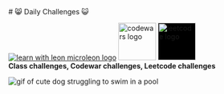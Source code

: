 <body style="background-color:mintgreen">
# 😸 Daily Challenges 😺

<a href="https://twitch.tv/learnwithleon" target="blank" width="75px"><img src="https://imgur.com/HKrEHI3.png" alt="learn with leon microleon logo"></a>
<a href="https://www.codewars.com/users/jenntoops" target="blank"><img src="https://imgur.com/NlUEh8D.png" alt="codewars logo" width="75px"></a>
<a href="https://leetcode.com/jenntoops/" target="blank"><img src="https://imgur.com/TfZbfjc.png" alt="leetcode logo" width="75px" style="background-color: black"></a>
<br>
**Class challenges, Codewar challenges, Leetcode challenges**

<img src="https://media.giphy.com/media/U5Dhg98ryYysg9cqMz/giphy.gif" alt="gif of cute dog struggling to swim in a pool">

</body>
